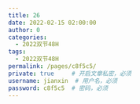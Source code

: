 ```yaml
---
title: 26
date: 2022-02-15 02:00:00
author: 0
categories: 
  - 2022双节48H
tags: 
  - 2022双节48H
permalink: /pages/c8f5c5/
private: true     # 开启文章私密，必须
username: jianxin  # 用户名，必须
password: c8f5c5  # 密码，必须
---
```


